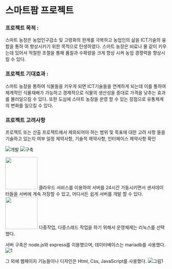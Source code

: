 # 스마트팜 프로젝트

### 프로젝트 목적 : 
스마트 농장은 농업인구감소 및 고령화의 한계를 극복하고 농업인의 삶을 ICT기술의 융합을 통하
여 향상시키기 위한 목적으로 탄생하였다. 
스마트 농장은 비료나 물 같이 키우는데 있어서 적절한 조절을 통해 품질과 수확량을 크게 향상
시켜 농업 경쟁력을 향상시킬 수 있다.

### 프로젝트 기대효과 :
스마트 농장을 통하여 식물들을 키우게 되면 ICT기술들을 연계하게 되는데 이를 통하여
체계적인 식물재배가 가능하고 경제적으로 식물의 생산성을 증대로 가격을 낮추는 효과를
불러일으킬 수 있다.
또한 도심에 스마트 농장을 운영 할 수 있는 장점으로 유통체계의 변화를 일으킬 수 있다.

### 프로젝트 고려사항
프로젝트 또는 산출 프로젝트에서 제외되어야 하는 범위 및 목표에 대한 고려 사항
들을 기술하고 있는지 여부
일정 제약사항, 기술적 제약사항, 인터페이스 제약사항 확인

![개발](https://user-images.githubusercontent.com/59276876/113162027-deb47a80-9279-11eb-958a-378b70c6e20a.png)
![구축](https://user-images.githubusercontent.com/59276876/113162913-a6616c00-927a-11eb-962b-77f2ffe0bd52.png)

<img src="https://user-images.githubusercontent.com/59276876/113162935-a8c3c600-927a-11eb-8793-d814dbedcff2.png" width="100" height="100">
 클라우드 서비스를 이용하여 서버를 24시간 가동시키면서 센서데이터들을 서버에 계속 저장할 수 있고, 어디서든 쉽게 서버를 개발 할 수 있다. 

<img src="https://user-images.githubusercontent.com/59276876/113162923-a7929900-927a-11eb-929e-b221b0e68f20.png" width="100" height="100">
 다중작업, 다중스레드 작업을 하기 위해서 운영체제는 리눅스를 선택했다.


서버 구축은 node.js와 express를 이용했으며, 데이터베이스는 mariadb를 사용했다.
![1](https://user-images.githubusercontent.com/59276876/113158215-8e87e900-9276-11eb-903c-eb1c71e69d61.png)


그 외에 웹페이지 기능들이나 디자인은 Html, Css, JavaScript를 사용했다.
![그림1](https://user-images.githubusercontent.com/59276876/113171684-ac5b4b00-9282-11eb-8f45-b74ebb5f68a2.png)
















